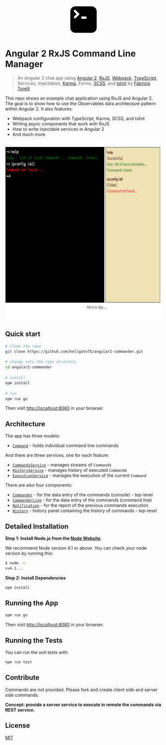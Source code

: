 <p align="center">
  <img src="app/images/logos/command-line-logo.png" alt="Angular 2 RxJS Command Line Manager" width="100" height="100"/>
</p>

# Angular 2 RxJS Command Line Manager

> An Angular 2 chat app using [Angular 2](https://angular.io/), [RxJS](https://github.com/Reactive-Extensions/RxJS), [Webpack](https://webpack.github.io/), [TypeScript](http://www.typescriptlang.org/), Services, Injectables, [Karma](http://karma-runner.github.io/), Forms, [SCSS](http://sass-lang.com/), and [tslint](http://palantir.github.io/tslint/) by [Fabrizio Torelli](https://github.com/hellgate75)

This repo shows an example chat application using RxJS and Angular 2. The goal is to show how to use the Observables data architecture pattern within Angular 2. It also features:

* Webpack configuration with TypeScript, Karma, SCSS, and tslint
* Writing async components that work with RxJS
* How to write injectable services in Angular 2
* And much more

<p align="center">
  <img src="app/images/readme/commander.png" alt="Angular 2 RxJS Command Line Manager" width="713" height="574"/>
</p>

## Quick start

```bash
# clone the repo
git clone https://github.com/hellgate75/angular2-commander.git

# change into the repo directory
cd angular2-commander

# install
npm install

# run
npm run go
```

Then visit [http://localhost:8080](http://localhost:8080) in your browser.

## Architecture

The app has three models:

* [`Command`](app/ts/model/base_models.ts#L14) - holds individual command line commands

And there are three services, one for each feature:

* [`CommandsService`](app/ts/services/CommandsService.ts) - manages streams of `Command`s
* [`HistoryService`](app/ts/services/HistoryService.ts) - manages history of executed `Command`s
* [`ExecutionService`](app/ts/services/ExecutionService.ts) - manages the execution of the current `Command`

There are also four components:

* [`Commander`](app/ts/components/Commander.ts#L107) - for the data entry of the commands (console) - top-level
* [`CommanderLine`](app/ts/components/Commander.ts#L31) - for the data entry of the commands (command line)
* [`Notification`](app/ts/components/Commander.ts#L84) - for the report of the previous commands execution
* [`History`](app/ts/components/History.ts) - history panel containing the history of commands - top-level

## Detailed Installation

**Step 1: Install Node.js from the [Node Website](http://nodejs.org/).**

We recommend Node version 4.1 or above. You can check your node version by running this:

```bash
$ node -v
vv4.1...
```

**Step 2: Install Dependencies**

```bash
npm install
```

## Running the App

```bash
npm run go
```

Then visit [http://localhost:8080](http://localhost:8080) in your browser.

## Running the Tests

You can run the unit tests with:

```bash
npm run test
```

## Contribute

Commands are not provided. Please fork and create client side and server side commands.

**Concept: provide a server service to execute in remote the commands via REST service.**


## License
 [MIT](/LICENSE.md)

